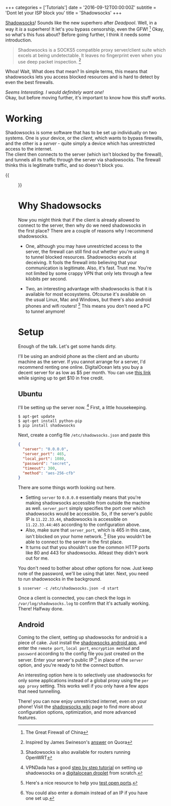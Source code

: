 +++
categories = ['Tutorials']
date = '2016-09-12T00:00:00Z'
subtitle = 'Dont let your ISP block you'
title = 'Shadowsocks'
+++

[Shadowsocks](https://shadowsocks.org/)! Sounds like the new superhero after _Deadpool_. Well, in a
way it _is_ a superhero! It let's you bypass censorship, even the GFW! [^gfw] Okay, so what's this
fuss about? Before going further, I think it needs some introduction.

[^gfw]: The Great Firewall of China

> Shadowsocks is a SOCKS5 compatible proxy server/client suite which excels at being undetectable.
> It leaves no fingerprint even when you use deep packet inspection. [^quora]

[^quora]:
    Inspired by James Swineson's
    [answer](https://www.quora.com/What-is-shadowsocks/answer/James-Swineson) on Quora

Whoa! Wait, What does that mean? In simple terms, this means that shadowsocks lets you access
blocked resources and is hard to detect by even the best firewalls.

_Seems Interesting. I would definitely want one!_  
Okay, but before moving further, it's important to know how this stuff works.

# Working

Shadowsocks is some software that has to be set up individually on two systems. One is your device,
or the _client_, which wants to bypass firewalls, and the other is a _server_ - quite simply a
device which has unrestricted access to the internet.  
The client then connects to the server (which isn't blocked by the firewall), and tunnels all its
traffic through the server via shadowsocks. The firewall thinks this is legitimate traffic, and so
doesn't block you.

{{<figure src="/static/shadowsocks/arch.svg" caption="The Big Picture.">}}

# Why Shadowsocks

Now you might think that if the client is already allowed to connect to the server, then why do we
need shadowsocks in the first place? There are a couple of reasons why I recommend shadowsocks.

- One, although you may have unrestricted access to the server, the firewall can still find out
  whether you're using it to tunnel blocked resources. Shadowsocks excels at deceiving. It fools the
  firewall into believing that your communication is legitimate. Also, it's fast. Trust me. You're
  not limited by some crappy VPN that only lets through a few kilobits per second.

- Two, an interesting advantage with shadowsocks is that it is available for most ecosystems.
  Ofcourse it's available on the usual Linux, Mac and Windows, but there's also android phones and
  wifi routers! [^openwrt] This means you don't need a PC to tunnel anymore!

[^openwrt]: Shadowsocks is also available for routers running OpenWRT

# Setup

Enough of the talk. Let's get some hands dirty.

I'll be using an android phone as the client and an ubuntu machine as the server. If you cannot
arrange for a server, I'd recommend renting one online. DigitalOcean lets you buy a decent server
for as low as $5 per month. You can use [this link](https://m.do.co/c/ad1b7e083b2e) while signing up
to get $10 in free credit.

## Ubuntu

I'll be setting up the server now. [^vpndada] First, a little housekeeping.

[^vpndada]:
    VPNDada has a good
    [step by step tutorial](https://www.vpndada.com/how-to-setup-a-shadowsocks-server-on-digitalocean/)
    on setting up shadowsocks on a [digitalocean droplet](https://m.do.co/c/ad1b7e083b2e) from
    scratch.

```console
$ apt-get update
$ apt-get install python-pip
$ pip install shadowsocks
```

Next, create a config file `/etc/shadowsocks.json` and paste this

```json
{
  "server": "0.0.0.0",
  "server_port": 465,
  "local_port": 1080,
  "password": "secret",
  "timeout": 300,
  "method": "aes-256-cfb"
}
```

There are some things worth looking out here.

- Setting `server` to `0.0.0.0` essentially means that you're making shadowsocks accessible from
  outside the machine as well. `server_port` simply specifies the port over which shadowsocks would
  be accessible. So, if the server's public IP is `11.22.33.44`, shadowsocks is accessible on
  `11.22.33.44:465` according to the configuration above.
- Also, make sure that `server_port`, which is 465 in this case, isn't blocked on your home network.
  [^testports] Else you wouldn't be able to connect to the server in the first place.
- It turns out that you shouldn't use the common HTTP ports like 80 and 443 for shadowsocks. Atleast
  they didn't work out for me.

[^testports]:
    Here's a nice resource to help you
    [test open ports](http://nikhilweee.me/reference/#test-outgoing-ports).

You don't need to bother about other options for now. Just keep note of the password, we'll be using
that later. Next, you need to run shadowsocks in the background.

```console
$ ssserver -c /etc/shadowsocks.json -d start
```

Once a client is connected, you can check the logs in `/var/log/shadowsocks.log` to confirm that
it's actually working. There! Halfway done.

## Android

Coming to the client, setting up shadowsocks for android is a piece of cake. Just install the
[shadowsocks android app](https://play.google.com/store/apps/details?id=com.github.shadowsocks), and
enter the `remote port`, `local port`, `encryption method` and `password` according to the config
file you just created on the server. Enter your server's public IP [^domain] in place of the
`server` option, and you're ready to hit the connect button.

[^domain]: You could also enter a domain instead of an IP if you have one set up.

An interesting option here is to selectively use shadowsocks for only some applications instead of a
global proxy using the `per app proxy` setting. This works well if you only have a few apps that
need tunnelling.

There! you can now enjoy unrestricted internet, even on your phone! Visit the
[shadowsocks wiki](https://github.com/shadowsocks/shadowsocks/wiki) page to find more about
configuration options, optimization, and more advanced features.
